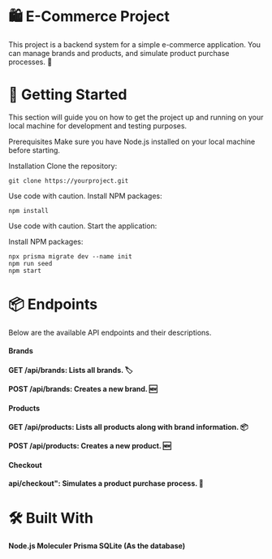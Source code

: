 
# 🛍️ E-Commerce Project
This project is a backend system for a simple e-commerce application. You can manage brands and products, and simulate product purchase processes. 🎉

# 🚀 Getting Started
This section will guide you on how to get the project up and running on your local machine for development and testing purposes.

Prerequisites
Make sure you have Node.js installed on your local machine before starting.

Installation
Clone the repository:

```
git clone https://yourproject.git 

```
Use code with caution.
Install NPM packages:
```
npm install 
```
Use code with caution.
Start the application:

Install NPM packages:
```
npx prisma migrate dev --name init
npm run seed
npm start 
```
# 📦 Endpoints
Below are the available API endpoints and their descriptions.

**<h4>Brands<h4>**

GET /api/brands: Lists all brands. 🏷️

POST /api/brands: Creates a new brand. 🆕
**<h4>Products<h4>**

GET /api/products:  Lists all products along with brand information. 📦

POST /api/products: Creates a new product. 🆕
**<h4>Checkout<h4>**
api/checkout": Simulates a product purchase process. 🛒




# 🛠️ Built With
Node.js
Moleculer
Prisma
SQLite (As the database)



 

